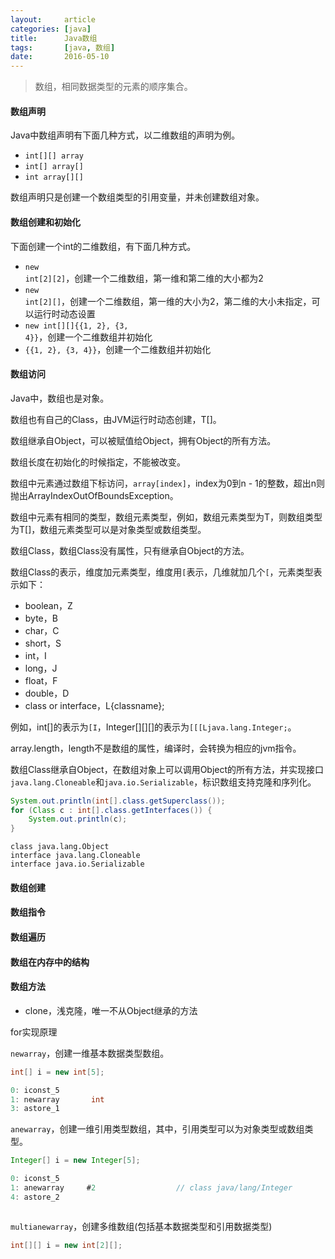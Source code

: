 ```yaml
---
layout:     article
categories: [java]
title:      Java数组
tags:       [java, 数组]
date:       2016-05-10
---
```


> 数组，相同数据类型的元素的顺序集合。

#### 数组声明

Java中数组声明有下面几种方式，以二维数组的声明为例。

* `int[][] array`
* `int[] array[]`
* `int array[][]`

数组声明只是创建一个数组类型的引用变量，并未创建数组对象。

#### 数组创建和初始化

下面创建一个int的二维数组，有下面几种方式。

* <code>new int[2][2]</code>，创建一个二维数组，第一维和第二维的大小都为2
* <code>new int[2][]</code>，创建一个二维数组，第一维的大小为2，第二维的大小未指定，可以运行时动态设置
* <code>new int[][]&#123;{1, 2}, {3, 4}&#125;</code>，创建一个二维数组并初始化
* <code>&#123;{1, 2}, {3, 4}&#125;</code>，创建一个二维数组并初始化

#### 数组访问

Java中，数组也是对象。

数组也有自己的Class，由JVM运行时动态创建，T[]。

数组继承自Object，可以被赋值给Object，拥有Object的所有方法。

数组长度在初始化的时候指定，不能被改变。

数组中元素通过数组下标访问，`array[index]`，index为0到n - 1的整数，超出n则抛出ArrayIndexOutOfBoundsException。

数组中元素有相同的类型，数组元素类型，例如，数组元素类型为T，则数组类型为T[]，数组元素类型可以是对象类型或数组类型。

数组Class，数组Class没有属性，只有继承自Object的方法。

数组Class的表示，维度加元素类型，维度用`[`表示，几维就加几个`[`，元素类型表示如下：

* boolean，Z
* byte，B
* char，C
* short，S
* int，I
* long，J
* float，F
* double，D
* class or interface，L{classname};

例如，int[]的表示为`[I`，Integer[][][]的表示为`[[[Ljava.lang.Integer;`。

array.length，length不是数组的属性，编译时，会转换为相应的jvm指令。

数组Class继承自Object，在数组对象上可以调用Object的所有方法，并实现接口`java.lang.Cloneable`和`java.io.Serializable`，标识数组支持克隆和序列化。

```java
System.out.println(int[].class.getSuperclass());
for (Class c : int[].class.getInterfaces()) {
    System.out.println(c);
}
```

```console
class java.lang.Object
interface java.lang.Cloneable
interface java.io.Serializable
```

#### 数组创建

#### 数组指令

#### 数组遍历

#### 数组在内存中的结构

#### 数组方法

* clone，浅克隆，唯一不从Object继承的方法

for实现原理

`newarray`，创建一维基本数据类型数组。

```java
int[] i = new int[5];
```

```java
0: iconst_5      
1: newarray       int
3: astore_1
```

`anewarray`，创建一维引用类型数组，其中，引用类型可以为对象类型或数组类型。

```java
Integer[] i = new Integer[5];
```

```java
0: iconst_5      
1: anewarray     #2                  // class java/lang/Integer
4: astore_2
```

```java

```

`multianewarray`，创建多维数组(包括基本数据类型和引用数据类型)

```java
int[][] i = new int[2][];
```
